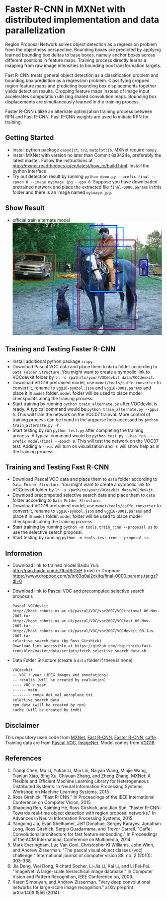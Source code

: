 # Faster R-CNN in MXNet with distributed implementation and data parallelization

Region Proposal Network solves object detection as a regression problem 
from the objectness perspective. Bounding boxes are predicted by applying 
learned bounding box deltas to base boxes, namely anchor boxes across 
different positions in feature maps. Training process directly learns a 
mapping from raw image intensities to bounding box transformation targets.

Fast R-CNN treats general object detection as a classification problem and
bounding box prediction as a regression problem. Classifying cropped region
feature maps and predicting bounding box displacements together yields
detection results. Cropping feature maps instead of image input accelerates
computation utilizing shared convolution maps. Bounding box displacements
are simultaneously learned in the training process.

Faster R-CNN utilize an alternate optimization training process between RPN 
and Fast R-CNN. Fast R-CNN weights are used to initiate RPN for training.

## Getting Started
* Install python package `easydict`, `cv2`, `matplotlib`. MXNet require `numpy`.
* Install MXNet with version no later than Commit 8a3424e, preferably the latest master.
  Follow the instructions at http://mxnet.readthedocs.io/en/latest/how_to/build.html. Install the python interface.
* Try out detection result by running `python demo.py --prefix final --epoch 0 --image myimage.jpg --gpu 0`.
  Suppose you have downloaded pretrained network and place the extracted file `final-0000.params` in this folder and there is an image named `myimage.jpg`.
  
## Show Result
* official train alternate model
  ![train alternate](./result.png)

## Training and Testing Faster R-CNN
* Install additional python package `scipy`.
* Download Pascal VOC data and place them to `data` folder according to `Data Folder Structure`.
  You might want to create a symbolic link to VOCdevkit folder by `ln -s /path/to/your/VOCdevkit data/VOCdevkit`.
* Download VGG16 pretrained model, use `mxnet/tools/caffe_converter` to convert it,
  rename to `vgg16-symbol.json` and `vgg16-0001.params` and place it in `model` folder.
  `model` folder will be used to place model checkpoints along the training process.
* Start training by running `python train_alternate.py` after VOCdevkit is ready.
  A typical command would be `python train_alternate.py --gpus 0`. This will train the network on the VOC07 trainval.
  More control of training process can be found in the argparse help accessed by `python train_alternate.py -h`.
* Start testing by run `python test.py` after completing the training process.
  A typical command would be `python test.py --has_rpn --prefix model/final --epoch 8`. This will test the network on the VOC07 test.
  Adding a `--vis` will turn on visualization and `-h` will show help as in the training process.

## Training and Testing Fast R-CNN
* Download Pascal VOC data and place them to `data` folder according to `Data Folder Structure`.
  You might want to create a symbolic link to VOCdevkit folder by `ln -s /path/to/your/VOCdevkit data/VOCdevkit`.
* Download precomputed selective search data and place them to `data` folder according to `Data Folder Structure`.
* Download VGG16 pretrained model, use `mxnet/tools/caffe_converter` to convert it,
  rename to `vgg16-symbol.json` and `vgg16-0001.params` and place it in `model` folder.
  `model` folder will be used to place model checkpoints along the training process.
* Start training by running `python -m tools.train_rcnn --proposal ss` to use the selective search proposal.
* Start testing by running `python -m tools.test_rcnn --proposal ss`.

## Information
* Download link to trained model
  Baidu Yun: http://pan.baidu.com/s/1boRhGvH (ixiw) or Dropbox: https://www.dropbox.com/s/jrr83q0ai2ckltq/final-0000.params.tar.gz?dl=0
* Download link to Pascal VOC and precomputed selective search proposals

  ```
  Pascal VOCdevkit
  http://host.robots.ox.ac.uk/pascal/VOC/voc2007/VOCtrainval_06-Nov-2007.tar
  http://host.robots.ox.ac.uk/pascal/VOC/voc2007/VOCtest_06-Nov-2007.tar
  http://host.robots.ox.ac.uk/pascal/VOC/voc2007/VOCdevkit_08-Jun-2007.tar
  selective_search_data (by Ross Girshick)
  Download link accessible at https://github.com/rbgirshick/fast-rcnn/blob/master/data/scripts/fetch_selective_search_data.sh
  ```

* Data Folder Structure (create a `data` folder if there is none)

  ```
  VOCdevkit
  -- VOC + year (JPEG images and annotations)
  -- results (will be created by evaluation)
  ---- VOC + year
  ------ main
  -------- comp4_det_val_aeroplane.txt
  selective_search_data
  rpn_data (will be created by rpn)
  cache (will be created by imdb)
  ```

## Disclaimer
This repository used code from [MXNet](https://github.com/dmlc/mxnet),
[Fast R-CNN](https://github.com/rbgirshick/fast-rcnn),
[Faster R-CNN](https://github.com/rbgirshick/py-faster-rcnn),
[caffe](https://github.com/BVLC/caffe). Training data are from
[Pascal VOC](http://host.robots.ox.ac.uk/pascal/VOC/),
[ImageNet](http://image-net.org/). Model comes from
[VGG16](http://www.robots.ox.ac.uk/~vgg/research/very_deep/).

## References
1. Tianqi Chen, Mu Li, Yutian Li, Min Lin, Naiyan Wang, Minjie Wang, Tianjun Xiao, Bing Xu, Chiyuan Zhang, and Zheng Zhang. MXNet: A Flexible and Efficient Machine Learning Library for Heterogeneous Distributed Systems. In Neural Information Processing Systems, Workshop on Machine Learning Systems, 2015
2. Ross Girshick. "Fast R-CNN." In Proceedings of the IEEE International Conference on Computer Vision, 2015.
3. Shaoqing Ren, Kaiming He, Ross Girshick, and Jian Sun. "Faster R-CNN: Towards real-time object detection with region proposal networks." In Advances in Neural Information Processing Systems, 2015.
4. Yangqing Jia, Evan Shelhamer, Jeff Donahue, Sergey Karayev, Jonathan Long, Ross Girshick, Sergio Guadarrama, and Trevor Darrell. "Caffe: Convolutional architecture for fast feature embedding." In Proceedings of the ACM International Conference on Multimedia, 2014.
5. Mark Everingham, Luc Van Gool, Christopher KI Williams, John Winn, and Andrew Zisserman. "The pascal visual object classes (voc) challenge." International journal of computer vision 88, no. 2 (2010): 303-338.
6. Jia Deng, Wei Dong, Richard Socher, Li-Jia Li, Kai Li, and Li Fei-Fei. "ImageNet: A large-scale hierarchical image database." In Computer Vision and Pattern Recognition, IEEE Conference on, 2009.
7. Karen Simonyan, and Andrew Zisserman. "Very deep convolutional networks for large-scale image recognition." arXiv preprint arXiv:1409.1556 (2014).
